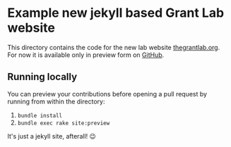 # Example new jekyll based Grant Lab website 

This directory contains the code for the new lab website [thegrantlab.org](http://thegrantlab.org/). For now it is available only in preview form on  [GitHub](http://bioboot.github.io/newlabsite/).


## Running locally

You can preview your contributions before opening a pull request by running from within the directory:

1. `bundle install`
2. `bundle exec rake site:preview`

It's just a jekyll site, afterall! :wink:
